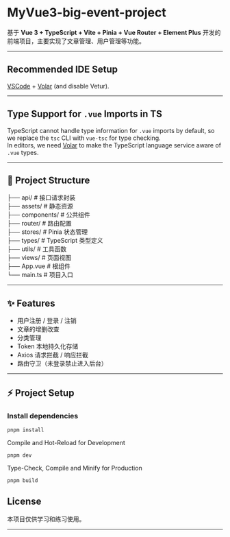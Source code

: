 # MyVue3-big-event-project

基于 **Vue 3 + TypeScript + Vite + Pinia + Vue Router + Element Plus** 开发的前端项目，主要实现了文章管理、用户管理等功能。

---

## Recommended IDE Setup

[VSCode](https://code.visualstudio.com/) + [Volar](https://marketplace.visualstudio.com/items?itemName=Vue.volar) (and disable Vetur).

---

## Type Support for `.vue` Imports in TS

TypeScript cannot handle type information for `.vue` imports by default, so we replace the `tsc` CLI with `vue-tsc` for type checking.  
In editors, we need [Volar](https://marketplace.visualstudio.com/items?itemName=Vue.volar) to make the TypeScript language service aware of `.vue` types.

---

## 📂 Project Structure

├── api/ # 接口请求封装  
├── assets/ # 静态资源  
├── components/ # 公共组件  
├── router/ # 路由配置  
├── stores/ # Pinia 状态管理  
├── types/ # TypeScript 类型定义  
├── utils/ # 工具函数  
├── views/ # 页面视图  
├── App.vue # 根组件  
└── main.ts # 项目入口    

---

## ✨ Features

- 用户注册 / 登录 / 注销
- 文章的增删改查
- 分类管理
- Token 本地持久化存储
- Axios 请求拦截 / 响应拦截
- 路由守卫（未登录禁止进入后台）

---

## ⚡ Project Setup

### Install dependencies
```
pnpm install
```
Compile and Hot-Reload for Development
```
pnpm dev
```
Type-Check, Compile and Minify for Production
```
pnpm build
```
## License

本项目仅供学习和练习使用。

---

